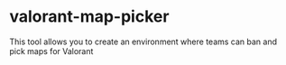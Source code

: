 # valorant-map-picker
This tool allows you to create an environment where teams can ban and pick maps for Valorant

